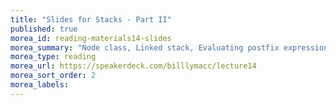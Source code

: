 ```yaml
---
title: "Slides for Stacks - Part II"
published: true
morea_id: reading-materials14-slides
morea_summary: "Node class, Linked stack, Evaluating postfix expressions"
morea_type: reading
morea_url: https://speakerdeck.com/billlymacc/lecture14
morea_sort_order: 2
morea_labels:
---
```

